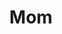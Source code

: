 ---
pid: fs288
title: Mom
location_transcription: 
coordinates: "[-75.150228627232, 39.955496184176]"
zipcode: '19324'
gen_neighborhood: 
neighborhood: 
outside_phl: 'INTERNATIONAL Setiles CASTILE-LA MANCHA '
age: '3'
age_range: "<6"
instagram: 
image_file_name: fs_288.jpg
proposal_transcription: 
topic: Family
topic_summary: '0'
type: Other No Form
keywords_other: 
credit: Avya Hayiay
image_labels: 
twitter: 
facebook: 
permalink: "/monuments/fs288/"
layout: item-page
---